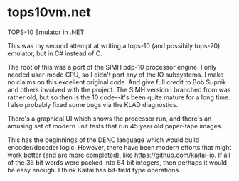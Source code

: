# tops10vm.net
TOPS-10 Emulator in .NET

This was my second attempt at writing a tops-10 (and possibily tops-20) emulator, but in C# instead of C.

The root of this was a port of the SIMH pdp-10 processor engine.  I only needed user-mode CPU, so I didn't port any of the IO subsystems.  I make no claims on this excellent original code.  And give full credit to Bob Supnik and others involved with the project.
The SIMH version I branched from was rather old, but so then is the 10 code--it's been quite mature for a long time.   I also probably fixed some bugs via the KLAD diagnostics.

There's a graphical UI which shows the processor run, and there's an amusing set of modern unit tests that run 45 year old paper-tape images.

This has the beginnings of the DENC language which would build encoder/decoder logic.   However, there have been modern efforts that might work better (and are more completed), like https://github.com/kaitai-io.   If all of the 36 bit words were packed into 64 bit integers, then perhaps it would be easy enough.  I think Kaitai has bit-field type operations.   
